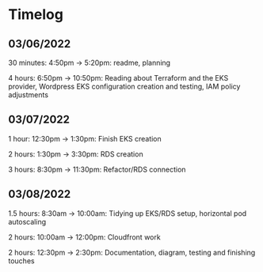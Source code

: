 # Timelog

## 03/06/2022

30 minutes: 4:50pm -> 5:20pm: readme, planning

4 hours: 6:50pm -> 10:50pm: Reading about Terraform and the EKS provider, Wordpress EKS configuration creation and testing, IAM policy adjustments

## 03/07/2022

1 hour: 12:30pm -> 1:30pm: Finish EKS creation

2 hours: 1:30pm -> 3:30pm: RDS creation

3 hours: 8:30pm -> 11:30pm: Refactor/RDS connection

## 03/08/2022

1.5 hours: 8:30am -> 10:00am: Tidying up EKS/RDS setup, horizontal pod autoscaling

2 hours: 10:00am -> 12:00pm: Cloudfront work

2 hours: 12:30pm -> 2:30pm: Documentation, diagram, testing and finishing touches
